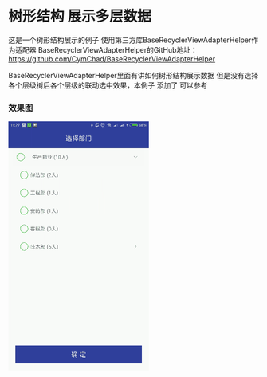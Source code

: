 # 树形结构 展示多层数据
这是一个树形结构展示的例子  使用第三方库BaseRecyclerViewAdapterHelper作为适配器
BaseRecyclerViewAdapterHelper的GitHub地址：https://github.com/CymChad/BaseRecyclerViewAdapterHelper


BaseRecyclerViewAdapterHelper里面有讲如何树形结构展示数据 但是没有选择各个层级树后各个层级的联动选中效果，本例子
添加了  可以参考

### 效果图
![](/treeframe.gif)

